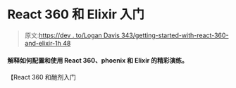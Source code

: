 # React 360 和 Elixir 入门

> 原文:[https://dev . to/Logan Davis 343/getting-started-with-react-360-and-elixir-1h 48](https://dev.to/logandavis343/getting-started-with-react-360-and-elixir-1h48)

#### 解释如何配置和使用 React 360、phoenix 和 Elixir 的精彩演练。

【React 360 和酏剂入门